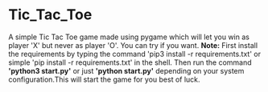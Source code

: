 # Tic_Tac_Toe
A simple Tic Tac Toe game made using pygame which will let you win as player 'X' but never as player 'O'. You can try if you want.
**Note:** 
First install the requirements by typing the command 'pip3 install -r requirements.txt' or simple 'pip install -r requirements.txt' in the shell.
Then run the command **'python3 start.py'** or just **'python start.py'** depending on your system configuration.This will start the game for you best of luck.
